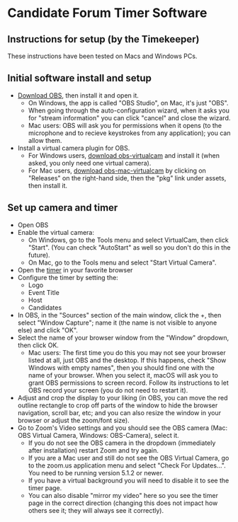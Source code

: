 # Candidate Forum Timer Software

## Instructions for setup (by the Timekeeper)
These instructions have been tested on Macs and Windows PCs.

## Initial software install and setup
* [Download OBS](https://obsproject.com), then install it and open it.
   * On Windows, the app is called "OBS Studio", on Mac, it's just "OBS".
   * When going through the auto-configuration wizard, when it asks you for "stream information" you can click "cancel" and close the wizard.
   * Mac users: OBS will ask you for permissions when it opens (to the microphone and to recieve keystrokes from any application); you can allow them.
* Install a virtual camera plugin for OBS.
   * For Windows users, [download obs-virtualcam](https://obsproject.com/forum/resources/obs-virtualcam.949/) and install it (when asked, you only need one virtual camera). 
   * For Mac users, [download obs-mac-virtualcam](https://github.com/johnboiles/obs-mac-virtualcam) by clicking on "Releases" on the right-hand side, then the "pkg" link under assets, then install it.

## Set up camera and timer
* Open OBS
* Enable the virtual camera:
  * On Windows, go to the Tools menu and select VirtualCam, then click "Start". (You can check "AutoStart" as well so you don't do this in the future).
  * On Mac, go to the Tools menu and select "Start Virtual Camera".
* Open the [timer](https://drjkl.github.io/candidate-forum-timer/) in your favorite browser
* Configure the timer by setting the:
  * Logo
  * Event Title
  * Host
  * Candidates
* In OBS, in the "Sources" section of the main window, click the +, then select "Window Capture"; name it (the name is not visible to anyone else) and click "OK". 
* Select the name of your browser window from the "Window" dropdown, then click OK.
  * Mac users: The first time you do this you may not see your browser listed at all, just OBS and the desktop. If this happens, check "Show Windows with empty names", then you should find one with the name of your browser. When you select it, macOS will ask you to grant OBS permissions to screen record. Follow its instructions to let OBS record your screen (you do not need to restart it).
* Adjust and crop the display to your liking (in OBS, you can move the red outline rectangle to crop off parts of the window to hide the browser navigation, scroll bar, etc; and you can also resize the window in your browser or adjust the zoom/font size).
* Go to Zoom's Video settings and you should see the OBS camera (Mac: OBS Virtual Camera, Windows: OBS-Camera), select it.
  * If you do not see the OBS camera in the dropdown (immediately after installation) restart Zoom and try again. 
  * If you are a Mac user and still do not see the OBS Virtual Camera, go to the zoom.us application menu and select "Check For Updates...". You need to be running version 5.1.2 or newer.
  * If you have a virtual background you will need to disable it to see the timer page. 
  * You can also disable "mirror my video" here so you see the timer page in the correct direction (changing this does not impact how others see it; they will always see it correctly).
